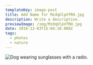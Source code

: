 ```yaml
---
templateKey: image-post
title: Add Name for MzdqUlpVfRH.jpg
description: Write a description.
previewImage: /img/MzdqUlpVfRH.jpg
date: 2018-12-03T15:04:10.000Z
tags:
  - photos
  - nature
---
```

![Dog wearing sunglasses with a radio.](/img/MzdqUlpVfRH.jpg)
